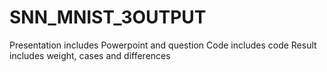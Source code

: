 # SNN_MNIST_3OUTPUT
Presentation includes Powerpoint and question
Code includes code
Result includes weight, cases and differences
